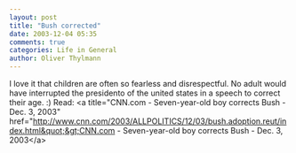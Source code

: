 ```yaml
---
layout: post
title: "Bush corrected"
date: 2003-12-04 05:35
comments: true
categories: Life in General
author: Oliver Thylmann
---
```



I love it that children are often so fearless and disrespectful. No adult would have interrupted the presidento of the united states in a speech to correct their age. :) Read: &lt;a title=&quot;CNN.com - Seven-year-old boy corrects Bush - Dec. 3, 2003&quot; href=&quot;http://www.cnn.com/2003/ALLPOLITICS/12/03/bush.adoption.reut/index.html&quot;&gt;CNN.com - Seven-year-old boy corrects Bush - Dec. 3, 2003&lt;/a&gt;


